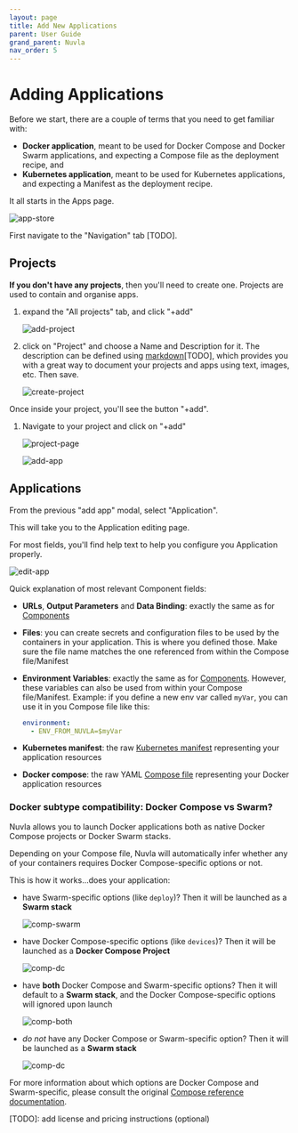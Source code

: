 ```yaml
---
layout: page
title: Add New Applications
parent: User Guide
grand_parent: Nuvla
nav_order: 5
---
```


# Adding Applications

Before we start, there are a couple of terms that you need to get familiar with:

 - **Docker application**, meant to be used for Docker Compose and Docker Swarm applications, and expecting a Compose file as the deployment recipe, and
 - **Kubernetes application**, meant to be used for Kubernetes applications, and expecting a Manifest as the deployment recipe.

It all starts in the Apps page.

![app-store](/assets/img/nuvla-app-store.png)

First navigate to the "Navigation" tab [TODO].

## Projects

**If you don't have any projects**, then you'll need to create one. Projects are used to contain and organise apps.

 1. expand the "All projects" tab, and click "+add"
 
    ![add-project](/assets/img/add-new-project.png)

 2. click on "Project" and choose a Name and Description for it.  The description can be defined using [markdown]()[TODO], which provides you with a great way to document your projects and apps using text, images, etc. Then save.
 
    ![create-project](/assets/img/create-project.png)
 
Once inside your project, you'll see the button "+add". 

 1. Navigate to your project and click on "+add"
 
    ![project-page](/assets/img/project-page.png)

    ![add-app](/assets/img/add-app.png)

## Applications

From the previous "add app" modal, select "Application".

This will take you to the Application editing page.

For most fields, you'll find help text to help you configure you Application properly. 

![edit-app](/assets/img/edit-app.png)

Quick explanation of most relevant Component fields:
 - **URLs**, **Output Parameters** and **Data Binding**: exactly the same as for [Components](#components)
 - **Files**: you can create secrets and configuration files to be used by the containers in your application. This is where you defined those. Make sure the file name matches the one referenced from within the Compose file/Manifest
 - **Environment Variables**: exactly the same as for [Components](#components). However, these variables can also be used from within your Compose file/Manifest. Example: if you define a new env var called `myVar`, you can use it in you Compose file like this:
 
    ```yaml
    environment:
      - ENV_FROM_NUVLA=$myVar
    ```
 - **Kubernetes manifest**: the raw [Kubernetes manifest](https://kubernetes.io/docs/concepts/cluster-administration/manage-deployment/) representing your application resources
 - **Docker compose**: the raw YAML [Compose file](https://docs.docker.com/compose/compose-file/) representing your Docker application resources
 
### Docker subtype compatibility: Docker Compose vs Swarm?

Nuvla allows you to launch Docker applications both as native Docker Compose projects or Docker Swarm stacks.

Depending on your Compose file, Nuvla will automatically infer whether any of your containers requires Docker Compose-specific options or not.

This is how it works...does your application:
 - have Swarm-specific options (like `deploy`)? Then it will be launched as a **Swarm stack**
 
    ![comp-swarm](/assets/img/comp-swarm.png)
 
 - have Docker Compose-specific options (like `devices`)? Then it will be launched as a **Docker Compose Project**
 
    ![comp-dc](/assets/img/comp-dc.png)
 
 - have **both** Docker Compose and Swarm-specific options? Then it will default to a **Swarm stack**, and the Docker Compose-specific options will ignored upon launch
 
    ![comp-both](/assets/img/comp-both.png)
 
 - *do not* have any Docker Compose or Swarm-specific option? Then it will be launched as a **Swarm stack**
 
    ![comp-dc](/assets/img/comp-none.png)
 
For more information about which options are Docker Compose and Swarm-specific, please consult the original [Compose reference documentation](https://docs.docker.com/compose/compose-file/#not-supported-for-docker-stack-deploy).

 
[TODO]: add license and pricing instructions (optional) 
